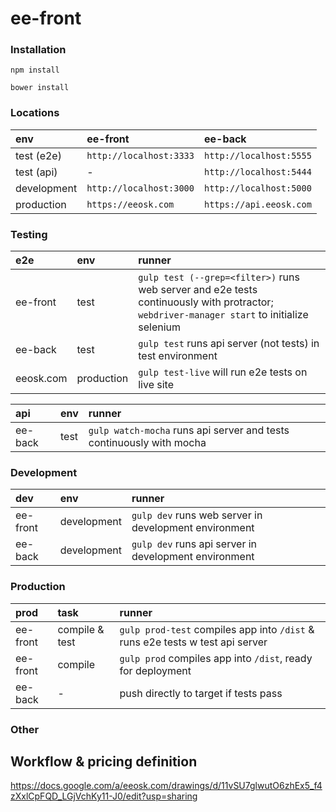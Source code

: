 ee-front
===

### Installation

`npm install`

`bower install`

### Locations

env | ee-front | ee-back
:-----------|:------------------------|:-----------------------
test (e2e)  | `http://localhost:3333` | `http://localhost:5555`
test (api)  | -                       | `http://localhost:5444`
development | `http://localhost:3000` | `http://localhost:5000`
production  | `https://eeosk.com`     | `https://api.eeosk.com`

### Testing

e2e       | env  | runner
:---------|:-----|:-------------
ee-front  | test | `gulp test (--grep=<filter>)` runs web server and e2e tests continuously with protractor; `webdriver-manager start` to initialize selenium
ee-back   | test | `gulp test` runs api server (not tests) in test environment
eeosk.com | production | `gulp test-live` will run e2e tests on live site

api       | env  | runner
:---------|:-----|:-------------
ee-back   | test | `gulp watch-mocha` runs api server and tests continuously with mocha

### Development

dev       | env         | runner
:---------|:------------|:-------------
ee-front  | development | `gulp dev` runs web server in development environment
ee-back   | development | `gulp dev` runs api server in development environment

### Production

prod     | task    | runner
:--------|:--------|:------------
ee-front | compile & test | `gulp prod-test` compiles app into `/dist` & runs e2e tests w test api server
ee-front | compile | `gulp prod` compiles app into `/dist`, ready for deployment
ee-back  | -       | push directly to target if tests pass


### Other

## Workflow & pricing definition

https://docs.google.com/a/eeosk.com/drawings/d/11vSU7glwutO6zhEx5_f4zXxlCpFQD_LGjVchKy11-J0/edit?usp=sharing
